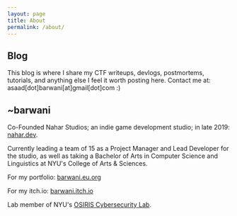 ```yaml
---
layout: page
title: About
permalink: /about/
---
```


## Blog

This blog is where I share my CTF writeups, devlogs, postmortems, tutorials, and anything else I feel it worth posting here. Contact me at: asaad[dot]barwani[at]gmail[dot]com :)

## ~barwani

Co-Founded Nahar Studios; an indie game development studio; in late 2019: [nahar.dev](https://nahar.dev/).

Currently leading a team of 15 as a Project Manager and Lead Developer for the studio, as well as taking a Bachelor of Arts in Computer Science and Linguistics at NYU's College of Arts & Sciences.

For my portfolio: [barwani.eu.org](http://barwani.eu.org/)

For my itch.io: [barwani.itch.io](https://barwani.itch.io)

Lab member of NYU's [OSIRIS Cybersecurity Lab](https://osiris.cyber.nyu.edu/).



